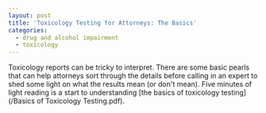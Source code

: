 ```yaml
---
layout: post
title: 'Toxicology Testing for Attorneys: The Basics'
categories:
  - drug and alcohol impairment
  - toxicology
---
```



Toxicology reports can be tricky to interpret. There are some basic pearls that can help attorneys sort through the details before calling in an expert to shed some light on what the results mean (or don't mean). Five minutes of light reading is a start to understanding [the basics of toxicology testing](/Basics of Toxicology Testing.pdf).